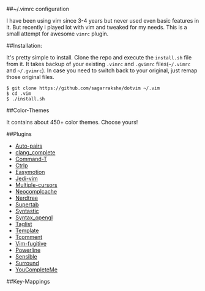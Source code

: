 ##~/.vimrc configuration

I have been using vim since 3-4 years but never used even basic features in it. But recently i played lot with vim and tweaked for my needs. This is a small attempt for awesome `vimrc` plugin. 

##Installation:

It's pretty simple to install. Clone the repo and execute the `install.sh` file from it. It takes backup of your existing `.vimrc` and `.gvimrc` files(`~/.vimrc` and `~/.gvimrc`). In case you need to switch back to your original, just remap those original files.
    
    $ git clone https://github.com/sagarrakshe/dotvim ~/.vim
    $ cd .vim
    $ ./install.sh

##Color-Themes

It contains about 450+ color themes. Choose yours!

##Plugins

* [Auto-pairs](https://github.com/jiangmiao/auto-pairs)
* [clang_complete](https://github.com/Rip-Rip/clang_complete)
* [Command-T](https://github.com/wincent/Command-T)
* [Ctrlp](https://github.com/kien/ctrlp.vim)
* [Easymotion](https://github.com/Lokaltog/vim-easymotion)
* [Jedi-vim](https://github.com/davidhalter/jedi-vim)
* [Multiple-cursors](https://github.com/terryma/vim-multiple-cursors)
* [Neocomplcache](https://github.com/Shougo/neocomplcache.vim)
* [Nerdtree](https://github.com/scrooloose/nerdtree)
* [Supertab](https://github.com/ervandew/supertab)
* [Syntastic](https://github.com/scrooloose/syntastic)
* [Syntax_opengl](http://vim.sourceforge.net/scripts/script.php?script_id=752)
* [Taglist](http://www.vim.org/scripts/script.php?script_id=273)
* [Template](https://github.com/aperezdc/vim-template)
* [Tcomment](https://github.com/vim-scripts/tComment)
* [Vim-fugitive](https://github.com/tpope/vim-fugitive)
* [Powerline](https://github.com/Lokaltog/vim-powerline)
* [Sensible](https://github.com/tpope/vim-sensible)
* [Surround](https://github.com/tpope/vim-surround)
* [YouCompleteMe](https://github.com/Valloric/YouCompleteMe)

##Key-Mappings
